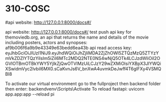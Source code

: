 # 310-COSC

#api website: http://127.0.0.1:8000/docs#/

api website: http://127.0.0.1:8000/docs#/
test push
api key for themoviedb.org, an api that returns the name and details of the movie including posters, actors and synopses: af9b006f6a9b9e43349e63bedd6ea43b
api read access key: eyJhbGciOiJIUzI1NiJ9.eyJhdWQiOiJhZjliMDA2ZjZhOWI5ZTQzMzQ5ZTYzYmVkZDZlYTQzYiIsIm5iZiI6MTc2MDQ2NTE0NS4wNjQ5OTk4LCJzdWIiOiI2OGVlOTBmOTBkYWY5YjlkZjQwOTVlMzUiLCJzY29wZXMiOlsiYXBpX3JlYWQiXSwidmVyc2lvbiI6MX0.sCaKvnJs6V_bnXwA4uvmkDeJwff4T6glFXy4VSMQBI8

To activate our virtual environment go to the fullproject then backend folder then enter: backendvenv\Scripts\Activate
To reload fastapi: uvicorn app.app:app --reload
pi
